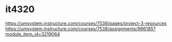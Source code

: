# it4320
https://umsystem.instructure.com/courses/7538/pages/project-3-resources
https://umsystem.instructure.com/courses/7538/assignments/996185?module_item_id=3219064
